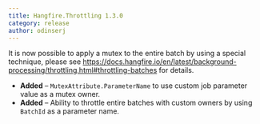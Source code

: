```yaml
---
title: Hangfire.Throttling 1.3.0
category: release
author: odinserj
---
```


It is now possible to apply a mutex to the entire batch by using a special technique, please see https://docs.hangfire.io/en/latest/background-processing/throttling.html#throttling-batches for details.

* **Added** – `MutexAttribute.ParameterName` to use custom job parameter value as a mutex owner.
* **Added** – Ability to throttle entire batches with custom owners by using ``BatchId`` as a parameter name. 